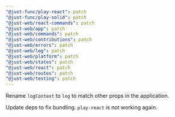 ```yaml
---
"@just-func/play-react": patch
"@just-func/play-solid": patch
"@just-web/react-commands": patch
"@just-web/app": patch
"@just-web/commands": patch
"@just-web/contributions": patch
"@just-web/errors": patch
"@just-web/log": patch
"@just-web/platform": patch
"@just-web/states": patch
"@just-web/react": patch
"@just-web/routes": patch
"@just-web/testing": patch
---
```


Rename `logContext` to `log` to match other props in the application.

Update deps to fix bundling.
`play-react` is not working again.

